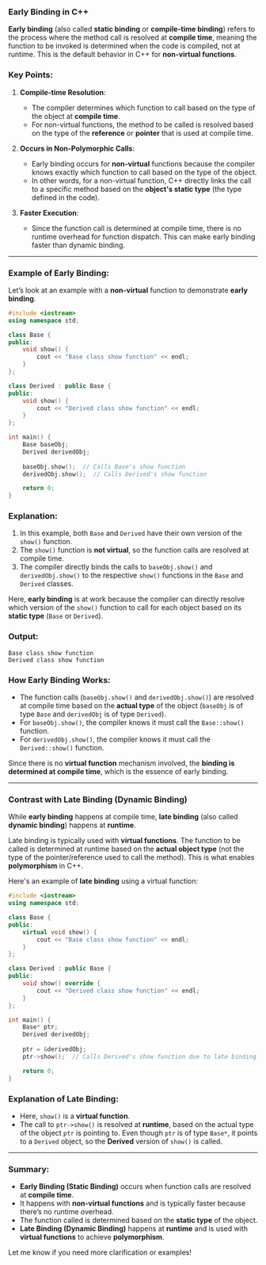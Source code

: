 ### **Early Binding in C++**

**Early binding** (also called **static binding** or **compile-time binding**) refers to the process where the method call is resolved at **compile time**, meaning the function to be invoked is determined when the code is compiled, not at runtime. This is the default behavior in C++ for **non-virtual functions**.

### Key Points:

1. **Compile-time Resolution**:
    
    - The compiler determines which function to call based on the type of the object at **compile time**.
    - For non-virtual functions, the method to be called is resolved based on the type of the **reference** or **pointer** that is used at compile time.
2. **Occurs in Non-Polymorphic Calls**:
    
    - Early binding occurs for **non-virtual** functions because the compiler knows exactly which function to call based on the type of the object.
    - In other words, for a non-virtual function, C++ directly links the call to a specific method based on the **object's static type** (the type defined in the code).
3. **Faster Execution**:
    
    - Since the function call is determined at compile time, there is no runtime overhead for function dispatch. This can make early binding faster than dynamic binding.

---

### Example of Early Binding:

Let’s look at an example with a **non-virtual** function to demonstrate **early binding**.

```cpp
#include <iostream>
using namespace std;

class Base {
public:
    void show() {
        cout << "Base class show function" << endl;
    }
};

class Derived : public Base {
public:
    void show() {
        cout << "Derived class show function" << endl;
    }
};

int main() {
    Base baseObj;
    Derived derivedObj;
    
    baseObj.show();  // Calls Base's show function
    derivedObj.show();  // Calls Derived's show function

    return 0;
}
```

### **Explanation**:

1. In this example, both `Base` and `Derived` have their own version of the `show()` function.
2. The `show()` function is **not virtual**, so the function calls are resolved at compile time.
3. The compiler directly binds the calls to `baseObj.show()` and `derivedObj.show()` to the respective `show()` functions in the `Base` and `Derived` classes.

Here, **early binding** is at work because the compiler can directly resolve which version of the `show()` function to call for each object based on its **static type** (`Base` or `Derived`).

### Output:

```
Base class show function
Derived class show function
```

### **How Early Binding Works**:

- The function calls (`baseObj.show()` and `derivedObj.show()`) are resolved at compile time based on the **actual type** of the object (`baseObj` is of type `Base` and `derivedObj` is of type `Derived`).
- For `baseObj.show()`, the compiler knows it must call the `Base::show()` function.
- For `derivedObj.show()`, the compiler knows it must call the `Derived::show()` function.

Since there is no **virtual function** mechanism involved, the **binding is determined at compile time**, which is the essence of early binding.

---

### **Contrast with Late Binding (Dynamic Binding)**

While **early binding** happens at compile time, **late binding** (also called **dynamic binding**) happens at **runtime**.

Late binding is typically used with **virtual functions**. The function to be called is determined at runtime based on the **actual object type** (not the type of the pointer/reference used to call the method). This is what enables **polymorphism** in C++.

Here's an example of **late binding** using a virtual function:

```cpp
#include <iostream>
using namespace std;

class Base {
public:
    virtual void show() {
        cout << "Base class show function" << endl;
    }
};

class Derived : public Base {
public:
    void show() override {
        cout << "Derived class show function" << endl;
    }
};

int main() {
    Base* ptr;
    Derived derivedObj;
    
    ptr = &derivedObj;
    ptr->show();  // Calls Derived's show function due to late binding (polymorphism)

    return 0;
}
```

### **Explanation of Late Binding**:

- Here, `show()` is a **virtual function**.
- The call to `ptr->show()` is resolved at **runtime**, based on the actual type of the object `ptr` is pointing to. Even though `ptr` is of type `Base*`, it points to a `Derived` object, so the **Derived** version of `show()` is called.

---

### **Summary**:

- **Early Binding (Static Binding)** occurs when function calls are resolved at **compile time**.
- It happens with **non-virtual functions** and is typically faster because there’s no runtime overhead.
- The function called is determined based on the **static type** of the object.
- **Late Binding (Dynamic Binding)** happens at **runtime** and is used with **virtual functions** to achieve **polymorphism**.

Let me know if you need more clarification or examples!